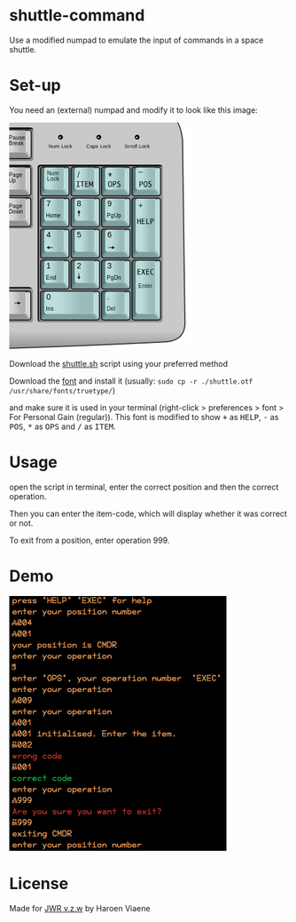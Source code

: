 # shuttle-command
Use a modified numpad to emulate the input of commands in a space shuttle.

# Set-up
You need an (external) numpad and modify it to look like this image:

![modified numpad](numpad.png)

Download the [shuttle.sh](img/shuttle.sh) script using your preferred method

Download the [font](shuttle.otf) and install it (usually: `sudo cp -r ./shuttle.otf /usr/share/fonts/truetype/`)

and make sure it is used in your terminal (right-click > preferences > font > For Personal Gain (regular)). This font is modified to show <kbd>+</kbd> as <kbd>HELP</kbd>, <kbd>-</kbd> as <kbd>POS</kbd>, <kbd>*</kbd> as <kbd>OPS</kbd> and <kbd>/</kbd> as <kbd>ITEM</kbd>.

# Usage
open the script in terminal, enter the correct position and then the correct operation.

Then you can enter the item-code, which will display whether it was correct or not.

To exit from a position, enter operation 999.

# Demo

![demo](img/demo.png)

# License

Made for [JWR v.z.w](http://jwronline.be) by Haroen Viaene